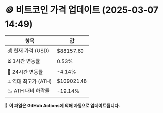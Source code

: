 # 🪙 비트코인 가격 업데이트 (2025-03-07 14:49)

| 항목                | 값 |
|--------------------|----------------|
| 💰 현재 가격 (USD) | $88157.60 |
| ⏳ 1시간 변동률    | 0.53% |
| 📆 24시간 변동률   | -4.14% |
| 🔝 역대 최고가 (ATH) | $109021.48 |
| 📉 ATH 대비 하락률 | -19.14% |

🔄 **이 파일은 GitHub Actions에 의해 자동으로 업데이트됩니다.**
